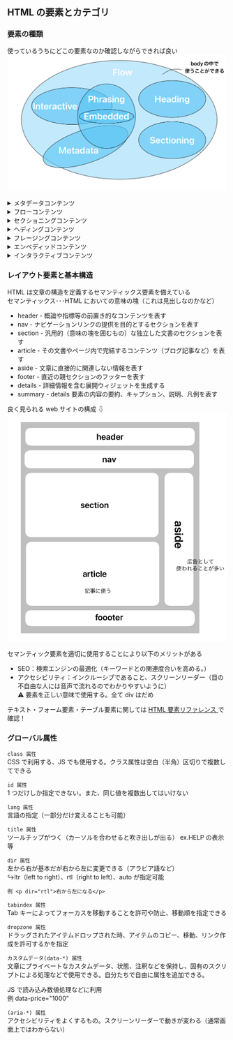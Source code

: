 ## HTML の要素とカテゴリ

### 要素の種類

使っているうちにどこの要素なのか確認しながらできれば良い
<img src="カテゴリ.jpg">

<details>
<summary>メタデータコンテンツ</summary>
ページについての見た目や振る舞いなどを規定。<br>
[base,link,meta,noscript,style,template,title,base,link,meta,style]
</details>

<details>
<summary>フローコンテンツ</summary>
bodyで使用されるほとんどの要素が含まれる<br>
[ a, abbr, address, article, aside, audio, b, bdo, bdi, blockquote, br, button, canvas, cite, code, command 非推奨, data, datalist, del, details, dfn, div, dl, em, embed, fieldset, figure, footer, form, h1, h2, h3, h4, h5, h6, header, hgroup, hr, i, iframe, img, input, ins, kbd, label, main, map, mark, math, menu, meter, nav, noscript, object, ol, output, p, picture, pre, progress, q, ruby, s, samp, script, section, select, small, span, strong, sub, sup, svg, table, template, textarea, time, u, ul, var, video, wbr]
</details>

<details>
<summary>セクショニングコンテンツ</summary>
見出しとフッターの範囲を定義。意味のまとまりの要素。見るための要素<br>
[article,aside,nav,section(divの代わりで使用される)]
</details>

<details>
<summary>ヘディングコンテンツ</summary>
セクションの見出し<br>
※サイズの調整や太字で使用しない、1個飛ばして使用NG<br>
[h1,h2,h3,h4,h5,h6]<br>
 ① ③  h4以降はあまり使用しない
</details>

<details>
<summary>フレージングコンテンツ</summary>
フレーズに対して使われる要素。単語の塊。一部の単語を装飾する際に使う<br>
[a,abbr,area, （map要素内にある場合）audio,b,bdi,bdo,br,button,canvas,cite,code,data,datalist,del,dfn,em,embed,i,iframe,img,input,ins,kbd,label,link, （body要素内で利用できる場合）map,mark,
meta, （itemprop属性が指定されている場合）meter,noscript,object,output,picture,progress,q,ruby,s,samp,script,select,slot,small,span,strong,sub,sup,template,textarea,time,u,var,video,wbr]
</details>

<details>
<summary>エンベディッドコンテンツ</summary>
embed=埋め込む<br>
文章内に外部のリソース（画像・動画・音声・他のwebページ）を埋め込む<br>
[audio,canvas,embed,iframe,img,math,object,picture,svg,video]
</details>

<details>
<summary>インタラクティブコンテンツ</summary>
ユーザーが操作できるようなもの。画面の部品<br>
[a,audio,button,details,embed,iframe,img,input,label,select,textarea,video]
</details>

### レイアウト要素と基本構造

HTML は文章の構造を定義するセマンティックス要素を備えている<br>
セマンティックス･･･HTML においての意味の塊（これは見出しなのかなど）

- header - 概論や指標等の前置き的なコンテンツを表す
- nav - ナビゲーションリンクの提供を目的とするセクションを表す
- section - 汎用的（意味の塊を囲むもの）な独立した文書のセクションを表す
- article - その文書やページ内で完結するコンテンツ（ブログ記事など）を表す
- aside - 文章に直接的に関連しない情報を表す
- footer - 直近の親セクションのフッターを表す
- details - 詳細情報を含む展開ウィジェットを生成する
- summary - details 要素の内容の要約、キャプション、説明、凡例を表す

良く見られる web サイトの構成 ⇩
<img src="構成.jpg"><br>

セマンティック要素を適切に使用することにより以下のメリットがある<br>

- SEO：検索エンジンの最適化（キーワードとの関連度合いを高める。）
- アクセシビリティ：インクルーシブであること、スクリーンリーダー（目の不自由な人には音声で流れるのでわかりやすいように）<br>
  ⚠️ 要素を正しい意味で使用する。全て div はだめ

テキスト・フォーム要素・テーブル要素に関しては
[HTML 要素リファレンス
](https://developer.mozilla.org/ja/docs/Web/HTML/Element)で確認！

### グローバル属性

`class 属性`<br>
CSS で利用する、JS でも使用する。クラス属性は空白（半角）区切りで複数してできる

`id 属性`<br>
1 つだけしか指定できない。また、同じ値を複数出してはいけない

`lang 属性`<br>
言語の指定（一部分だけ変えることも可能）

`title 属性`<br>
ツールチップがつく（カーソルを合わせると吹き出しが出る）
ex.HELP の表示等

`dir 属性`<br>
左から右が基本だが右から左に変更できる（アラビア語など）<br>
↪︎ltr（left to right）、rtl（right to left）、auto が指定可能

```
例 <p dir="rtl">右から左になる</p>
```

`tabindex 属性`<br>
Tab キーによってフォーカスを移動することを許可や防止、移動順を指定できる

`dropzone 属性`<br>
ドラッグされたアイテムドロップされた時、アイテムのコピー、移動、リンク作成を許可するかを指定

`カスタムデータ(data-*) 属性`<br>
文章にプライベートなカスタムデータ、状態、注釈などを保持し、固有のスクリプトによる処理などで使用できる。自分たちで自由に属性を追加できる。<br>

JS で読み込み数値処理などに利用<br>
例 data-price="1000"

`(aria-*) 属性`<br>
アクセシビリティをよくするもの。スクリーンリーダーで動きが変わる（通常画面上ではわからない）
